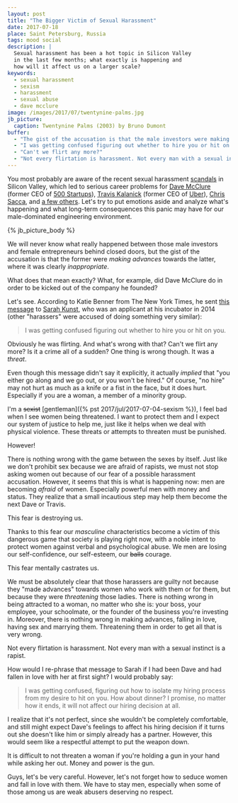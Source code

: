 ```yaml
---
layout: post
title: "The Bigger Victim of Sexual Harassment"
date: 2017-07-18
place: Saint Petersburg, Russia
tags: mood social
description: |
  Sexual harassment has been a hot topic in Silicon Valley
  in the last few months; what exactly is happening and
  how will it affect us on a larger scale?
keywords:
  - sexual harassment
  - sexism
  - harassment
  - sexual abuse
  - dave mcclure
image: /images/2017/07/twentynine-palms.jpg
jb_picture:
  caption: Twentynine Palms (2003) by Bruno Dumont
buffer:
  - "The gist of the accusation is that the male investors were making advances towards the female entrepreneurs"
  - "I was getting confused figuring out whether to hire you or hit on you."
  - "Can't we flirt any more?"
  - "Not every flirtation is harassment. Not every man with a sexual instinct is a rapist"
---
```


You most probably are aware of the recent sexual harassment
[scandals](https://www.nytimes.com/2017/06/30/technology/women-entrepreneurs-speak-out-sexual-harassment.html?_r=0)
in Silicon Valley, which led to serious career problems for
[Dave McClure](https://500hats.com/im-a-creep-i-m-sorry-d2c13e996ea0) (former CEO of [500 Startups](https://500.co/)),
[Travis Kalanick](https://www.nytimes.com/2017/02/19/business/uber-sexual-harassment-investigation.html) (former CEO of [Uber](http://www.uber.com)),
[Chris Sacca](https://medium.com/@sacca/i-have-more-work-to-do-c775c5d56ca1),
and
[a few others](https://www.usatoday.com/story/tech/news/2017/06/30/venture-capital-sexual-harassment-scandal/103336512/).
Let's try to put emotions aside and analyze what's happening
and what long-term consequences this panic may have for our
male-dominated engineering environment.

<!--more-->

{% jb_picture_body %}

We will never know what really happened between those male investors and
female entrepreneurs behind closed doors, but the gist of the accusation
is that the former were _making advances_ towards the latter,
where it was clearly _inappropriate_.

What does that mean exactly? What, for example, did Dave McClure do in order
to be kicked out of the company he founded?

Let's see. According to Katie Benner from The New York Times,
he sent [this message](https://www.nytimes.com/2017/06/30/technology/women-entrepreneurs-speak-out-sexual-harassment.html)
to [Sarah Kunst](https://twitter.com/sarahkunst),
who was an applicant at his incubator in 2014 (other "harassers" were accused of
doing something very similar):

> I was getting confused figuring out whether to hire you or hit on you.

Obviously he was flirting. And what's wrong with that? Can't we flirt any more?
Is it a crime all of a sudden? One thing is wrong though. It was a _threat_.

Even though this message didn't say it explicitly, it actually _implied_
that "you either go along and we go out, or you won't be hired." Of course,
"no hire" may not hurt as much as a knife or a fist in the face, but it
does hurt. Especially if you are a woman, a member of a minority group.

I'm a <del>sexist</del> [gentleman]({% pst 2017/jul/2017-07-04-sexism %}),
I feel bad when I see women being threatened. I want to protect them
and I expect our system of justice to help me, just
like it helps when we deal with physical violence.
These threats or attempts to threaten must be punished.

However!

There is nothing wrong with the game between the sexes by itself. Just
like we don't prohibit sex because we are afraid of rapists, we must not
stop asking women out because of our fear of a possible harassment accusation.
However, it seems that this is what is happening now: men are becoming _afraid_ of women.
Especially powerful men with money and status. They realize
that a small incautious step may help them become the next Dave or Travis.

This fear is destroying us.

Thanks to this fear our _masculine_ characteristics become a victim of this dangerous game
that society is playing right now, with a noble intent to protect women against
verbal and psychological abuse. We men are losing our self-confidence,
our self-esteem, our <del>balls</del> courage.

This fear mentally castrates us.

We must be absolutely clear that those harassers are guilty not because
they "made advances" towards women who work with them or for them, but because
they were _threatening_ those ladies. There is nothing wrong in being
attracted to a woman, no matter who she is: your boss, your employee, your
schoolmate, or the founder of the business you're investing in. Moreover,
there is nothing wrong in making advances, falling in love, having sex
and marrying them. Threatening them in order to get all that is very wrong.

Not every flirtation is harassment. Not every man with a sexual
instinct is a rapist.

How would I re-phrase that message to Sarah if I had been Dave and had fallen
in love with her at first sight? I would probably say:

> I was getting confused, figuring out how to isolate my hiring process
from my desire to hit on you. How about dinner? I promise,
no matter how it ends, it will not affect our hiring decision at all.

I realize that it's not perfect, since she wouldn't be completely
comfortable, and still might expect Dave's feelings to affect his hiring decision
if it turns out she doesn't like him or simply already has a partner. However,
this would seem like a respectful attempt to put the weapon down.

It is difficult to not threaten a woman if you're holding a gun in your hand
while asking her out. Money and power is the gun.

Guys, let's be very careful. However, let's not forget how to seduce women
and fall in love with them. We have to stay men, especially when
some of those among us are weak abusers deserving no respect.
